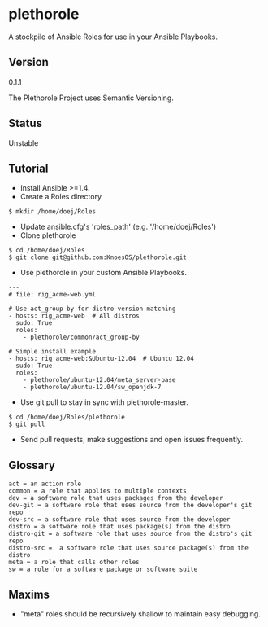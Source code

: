 plethorole
==========

A stockpile of Ansible Roles for use in your Ansible Playbooks.


Version
-------
0.1.1

The Plethorole Project uses Semantic Versioning.


Status
------
Unstable


Tutorial
--------

* Install Ansible >=1.4.
* Create a Roles directory

```
$ mkdir /home/doej/Roles
```

* Update ansible.cfg's 'roles_path' (e.g. '/home/doej/Roles')
* Clone plethorole

```
$ cd /home/doej/Roles
$ git clone git@github.com:KnoesOS/plethorole.git
```

* Use plethorole in your custom Ansible Playbooks.

```
---
# file: rig_acme-web.yml

# Use act_group-by for distro-version matching
- hosts: rig_acme-web  # All distros
  sudo: True
  roles:
    - plethorole/common/act_group-by

# Simple install example
- hosts: rig_acme-web:&Ubuntu-12.04  # Ubuntu 12.04
  sudo: True
  roles:
    - plethorole/ubuntu-12.04/meta_server-base
    - plethorole/ubuntu-12.04/sw_openjdk-7
```

* Use git pull to stay in sync with plethorole-master.

```
$ cd /home/doej/Roles/plethorole
$ git pull
```

* Send pull requests, make suggestions and open issues frequently.


Glossary
------
```
act = an action role
common = a role that applies to multiple contexts
dev = a software role that uses packages from the developer
dev-git = a software role that uses source from the developer's git repo
dev-src = a software role that uses source from the developer
distro = a software role that uses package(s) from the distro
distro-git = a software role that uses source from the distro's git repo
distro-src =  a software role that uses source package(s) from the distro
meta = a role that calls other roles
sw = a role for a software package or software suite
```

Maxims
------
* "meta" roles should be recursively shallow to maintain easy debugging.
